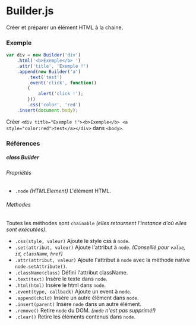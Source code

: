 # Builder.js

Créer et préparer un élément HTML à la chaine.

### Exemple

```js
var div = new Builder('div')
    .html('<b>Exemple</b> ')
    .attr('title', 'Exemple !')
    .append(new Builder('a')
        .text('test')
        .event('click', function()
        {
            alert('click !');
        }))
        .css('color', 'red')
    .insert(document.body);
```

Créer `<div title="Exemple !"><b>Exemple</b> <a style="color:red">test</a></div>` dans `<body>`.

### Références

##### class Builder

###### Propriétés

* `.node` _(HTMLElement)_ L'élément HTML.

###### Methodes

Toutes les méthodes sont `chainable` _(elles retournent l'instance d'où elles sont exécutées)_.

* `.css(style, valeur)` Ajoute le style css à `node`.
* `.set(attribut, valeur)` Ajoute l'attribut à `node`. _(Conseillé pour `value`, `id`, `className`, `href`)_
* `.attr(attribut, valeur)` Ajoute l'attribut à `node` avec la méthode native `node.setAttribute()`.
* `.className(class)` Défini l'attribut className.
* `.text(text)` Insère le texte dans `node`.
* `.html(html)` Insère le html dans `node`.
* `.event(type, callback)` Ajoute un event à `node`.
* `.append(child)` Insère un autre élément dans `node`.
* `.insert(parent)` Insère `node` dans un autre élément.
* `.remove()` Retire `node` du DOM. _(`node` n'est pas supprimé!)_
* `.clear()` Retire les éléments contenus dans `node`.
